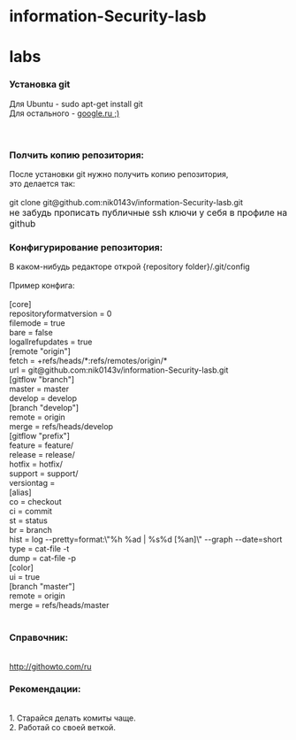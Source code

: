 information-Security-lasb
=========================

<h1>labs</h1>
<h3>Установка git</h3>
<span>
Для Ubuntu - sudo apt-get install git
</span><br/>
<span>
Для остального - <a href="http://www.google.ru/">google.ru ;)</a>
</span><br/><br/><br/>
<h3>Полчить копию репозитория:</h3>
<span>После установки git нужно получить копию репозитория,</br>это делается так:<br/><br/>
git clone git@github.com:nik0143v/information-Security-lasb.git
</span><br/>
<span style="font-size:16">не забудь прописать публичные ssh ключи у себя в профиле на github</span>
<h3>Конфигурирование репозитория:</h3>
<span>
В каком-нибудь редакторе открой {repository folder}/.git/config
</span><br/><br/>
<span>
Пример конфига:<br/><br/>
[core]<br/>
	repositoryformatversion = 0<br/>
	filemode = true<br/>
	bare = false<br/>
	logallrefupdates = true<br/>
[remote "origin"]<br/>
	fetch = +refs/heads/*:refs/remotes/origin/*<br/>
	url = git@github.com:nik0143v/information-Security-lasb.git<br/>
[gitflow "branch"]<br/>
	master = master<br/>
	develop = develop<br/>
[branch "develop"]<br/>
	remote = origin<br/>
	merge = refs/heads/develop<br/>
[gitflow "prefix"]<br/>
	feature = feature/<br/>
	release = release/<br/>
	hotfix = hotfix/<br/>
	support = support/<br/>
	versiontag = <br/>
[alias]<br/>
  co = checkout<br/>
  ci = commit<br/>
  st = status<br/>
  br = branch<br/>
  hist = log --pretty=format:\"%h %ad | %s%d [%an]\" --graph --date=short<br/>
  type = cat-file -t<br/>
  dump = cat-file -p<br/>
[color]<br/>
	ui = true<br/>
[branch "master"]<br/>
	remote = origin<br/>
	merge = refs/heads/master<br/>
</span><br/>
<h3>Справочник:</h3><br/>
<a href="http://githowto.com/ru">http://githowto.com/ru</a>
<h3>Рекомендации:</h3><br/>
<span>
1. Старайся делать комиты чаще.<br/>
2. Работай со своей веткой.<br/>
</span>
